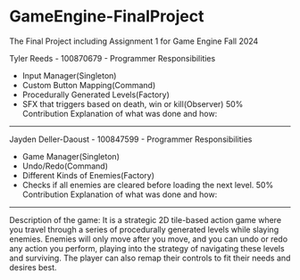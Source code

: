 # GameEngine-FinalProject
 The Final Project including Assignment 1 for Game Engine Fall 2024
 
Tyler Reeds - 100870679 - Programmer
Responsibilities 
- Input Manager(Singleton)
- Custom Button Mapping(Command)
- Procedurally Generated Levels(Factory)
- SFX that triggers based on death, win or kill(Observer)
50% Contribution
Explanation of what was done and how: 
------


Jayden Deller-Daoust - 100847599 - Programmer
Responsibilities 
- Game Manager(Singleton)
- Undo/Redo(Command)
- Different Kinds of Enemies(Factory)
- Checks if all enemies are cleared before loading the next level.
50% Contribution
Explanation of what was done and how: 
------

Description of the game:
It is a strategic 2D tile-based action game where you travel through a series of procedurally generated levels while slaying enemies. Enemies will only move after you move, and you can undo or redo any action you perform, playing into the strategy of navigating these levels and surviving. The player can also remap their controls to fit their needs and desires best. 
